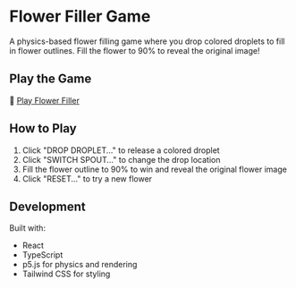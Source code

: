 # Flower Filler Game

A physics-based flower filling game where you drop colored droplets to fill in flower outlines. Fill the flower to 90% to reveal the original image!

## Play the Game

🌸 [Play Flower Filler](https://semajyllek.github.io/flower-filler)

## How to Play

1. Click "DROP DROPLET..." to release a colored droplet
2. Click "SWITCH SPOUT..." to change the drop location
3. Fill the flower outline to 90% to win and reveal the original flower image
4. Click "RESET..." to try a new flower

## Development

Built with:
- React
- TypeScript
- p5.js for physics and rendering
- Tailwind CSS for styling